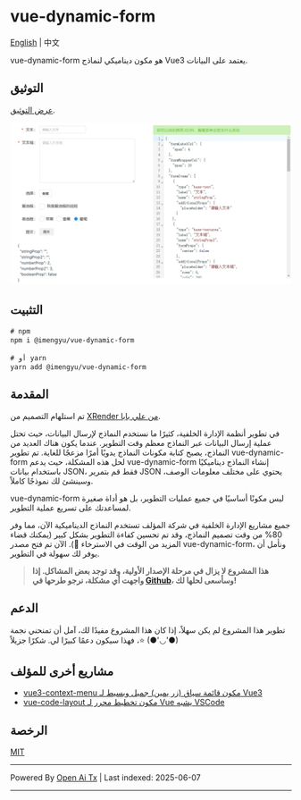 # vue-dynamic-form

[English](https://raw.githubusercontent.com/imengyu/vue-dynamic-form/master/README.EN.md) | 中文

vue-dynamic-form هو مكون ديناميكي لنماذج Vue3 يعتمد على البيانات.

## التوثيق

[عرض التوثيق](https://docs.imengyu.top//vue-dynamic-form-docs).

![demo](https://raw.githubusercontent.com/imengyu/vue-dynamic-form/master/demo.jpg)

## التثبيت

```shell
# npm 
npm i @imengyu/vue-dynamic-form

# أو yarn
yarn add @imengyu/vue-dynamic-form
```

## المقدمة

تم استلهام التصميم من [XRender من علي بابا](https://xrender.fun/form-render).

في تطوير أنظمة الإدارة الخلفية، كثيرًا ما نستخدم النماذج لإرسال البيانات، حيث تحتل عملية إرسال البيانات عبر النماذج معظم وقت التطوير.
عندما يكون هناك العديد من النماذج، يصبح كتابة مكونات النماذج يدويًا أمرًا مزعجًا للغاية. تم تطوير vue-dynamic-form لحل هذه المشكلة،
حيث يدعم vue-dynamic-form إنشاء النماذج ديناميكيًا باستخدام بيانات JSON، فقط قم بتمرير JSON يحتوي على مختلف معلومات الوصف، وسينشئ لك نموذجًا كاملاً.

vue-dynamic-form ليس مكونًا أساسيًا في جميع عمليات التطوير، بل هو أداة صغيرة لمساعدتك على تسريع عملية التطوير.

جميع مشاريع الإدارة الخلفية في شركة المؤلف تستخدم النماذج الديناميكية الآن، مما وفر 80% من وقت تصميم النماذج، وقد تم تحسين كفاءة التطوير بشكل كبير (يمكنك قضاء المزيد من الوقت في الاسترخاء 🤭). الآن تم فتح مصدر vue-dynamic-form، ونأمل أن يوفر لك سهولة في التطوير.

> **هذا المشروع لا يزال في مرحلة الإصدار الأولية، وقد توجد بعض المشاكل. إذا واجهت أي مشكلة، نرجو طرحها في [Github](https://github.com/imengyu/vue-dynamic-form/issues)، وسأسعى لحلها لك!**

## الدعم

تطوير هذا المشروع لم يكن سهلاً، إذا كان هذا المشروع مفيدًا لك، آمل أن تمنحني نجمة ⭐، فهذا سيكون دعمًا كبيرًا لي. شكرًا جزيلاً (●'◡'●)

## مشاريع أخرى للمؤلف

* [vue3-context-menu مكون قائمة سياق (زر يمين) جميل وبسيط لـ Vue3](https://github.com/imengyu/vue3-context-menu/)
* [vue-code-layout مكون تخطيط محرر لـ Vue يشبه VSCode](https://github.com/imengyu/vue-code-layout)

## الرخصة

[MIT](https://raw.githubusercontent.com/imengyu/vue-dynamic-form/master/LICENSE)



---


Powered By [Open Ai Tx](https://github.com/OpenAiTx/OpenAiTx) | Last indexed: 2025-06-07


---